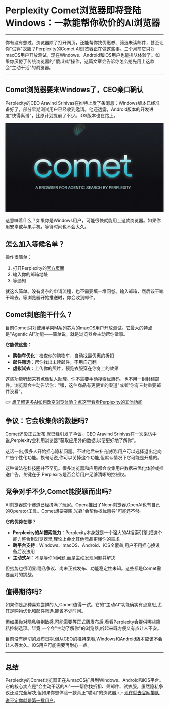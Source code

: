 # Perplexity Comet浏览器即将登陆Windows：一款能帮你砍价的AI浏览器

---

你有没有想过，浏览器除了打开网页，还能帮你找优惠券、筛选未读邮件，甚至让你"试穿"衣服？Perplexity的Comet AI浏览器正在做这些事。三个月前它只对macOS用户开放测试，现在Windows、Android和iOS用户也能排队体验了。如果你厌倦了传统浏览器的"傻瓜式"操作，这篇文章会告诉你怎么抢先用上这款会"主动干活"的浏览器。

---

## Comet浏览器要来Windows了，CEO亲口确认

Perplexity的CEO Aravind Srinivas在推特上发了条消息：Windows版本已经准备好了，部分早期测试用户已经收到邀请。他还透露，Android版本的开发进度"快得离谱"，比原计划提前了不少。iOS版本也在路上。

![Perplexity CEO宣布Comet浏览器多平台进展](image/2279851971.webp)

这意味着什么？如果你是Windows用户，可能很快就能用上这款浏览器。如果你用安卓或苹果手机，等待时间也不会太久。

## 怎么加入等候名单？

操作很简单：

1. 打开Perplexity的[官方页面](https://www.perplexity.ai/comet)
2. 输入你的邮箱地址
3. 等通知

就这么简单。没有复杂的申请流程，也不需要填一堆问卷。输入邮箱，然后该干嘛干嘛去。等浏览器开始推送时，你会收到邮件。

## Comet到底能干什么？

目前Comet只对使用苹果M系列芯片的macOS用户开放测试。它最大的特点是"Agentic AI"功能——简单说，就是浏览器会主动帮你做事。

**它能做这些：**

- **购物车优化**：检查你的购物车，自动找最优惠的折扣
- **邮件筛选**：帮你找出未读邮件，不用自己翻
- **虚拟试衣**：上传你的照片，预览衣服穿在你身上的效果

这些功能听起来有点像私人助理。你不需要手动搜索优惠码，也不用一封封翻邮件。浏览器会主动告诉你："嘿，这件商品有更便宜的渠道"或者"你有三封重要邮件没看"。

👉 [想了解更多AI如何改变浏览体验？点这里看看Perplexity的其他功能](https://pplx.ai/ixkwood69619635)

## 争议：它会收集你的数据吗?

Comet还没正式发布,就已经引发了争议。CEO Aravind Srinivas在一次采访中说,Perplexity会利用浏览器"获取应用外的数据,以便更好地了解你"。

这话一出,很多人开始担心隐私问题。不过他后来补充说明:用户可以选择退出定向广告个性化功能。换句话说,你可以关掉这个功能,但默认情况下它可能是开启的。

这种做法在科技圈并不罕见。很多浏览器和应用都会收集用户数据来优化体验或推送广告。关键在于,Perplexity是否会给用户足够清晰的控制权。

## 竞争对手不少,Comet能脱颖而出吗?

AI浏览器这个赛道已经挤满了玩家。Opera推出了Neon浏览器,OpenAI也有自己的Operator工具。Comet想要突围,光靠"会帮你找优惠券"可能还不够。

**它的优势在哪？**

- **Perplexity的AI搜索能力**：Perplexity本身就是一个强大的AI搜索引擎,把这个能力整合到浏览器里,理论上会比其他竞品更懂你的需求
- **跨平台支持**：Windows、macOS、Android、iOS全覆盖,用户不用担心换设备后没法用
- **主动式AI**：不是等你问问题,而是主动发现问题并解决

但劣势也很明显:隐私争议、尚未正式发布、功能稳定性未知。这些都是Comet需要面对的挑战。

## 值得期待吗?

如果你是那种喜欢尝鲜的人,Comet值得一试。它的"主动AI"功能确实有点意思,尤其是购物优化和邮件筛选,能省不少时间。

但如果你对隐私特别敏感,可能需要等正式版发布后,看看Perplexity会提供哪些隐私控制选项。毕竟,一个会"主动了解你"的浏览器,听起来既方便又有点让人不安。

目前没有确切的发布日期,但从CEO的推特来看,Windows和Android版本应该不会让人等太久。iOS用户可能需要再耐心一点。

---

## 总结

Perplexity的Comet浏览器正在从macOS扩展到Windows、Android和iOS平台。它的核心卖点是"会主动干活的AI"——帮你找折扣、筛邮件、试衣服。虽然隐私争议还没完全解决,但如果你想体验一款真正"聪明"的浏览器,👉 [现在就去官网排队,说不定你就是第一批用户](https://pplx.ai/ixkwood69619635)。
